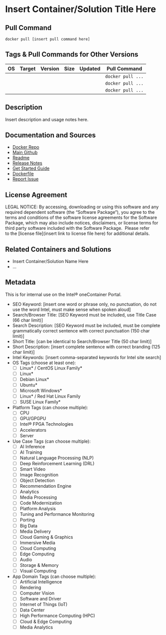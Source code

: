 
# Insert Container/Solution Title Here

## Pull Command

```
docker pull [insert pull command here]
```

## Tags & Pull Commands for Other Versions

| OS  | Target | Version | Size | Updated | Pull Command |
| --- | ------ | ------- | ---- | ------- | ------------ |
|     |        |         |      |         | `docker pull ...` |
|     |        |         |      |         | `docker pull ...` |
|     |        |         |      |         | `docker pull ...` |

## Description
Insert description and usage notes here.

## Documentation and Sources

- [Docker Repo]()
- [Main Github]()
- [Readme]()
- [Release Notes]()
- [Get Started Guide]()
- [Dockerfile]()
- [Report Issue]()

## License Agreement
LEGAL NOTICE: By accessing, downloading or using this software and any required dependent software (the “Software Package”), 
you agree to the terms and conditions of the software license agreements for the Software Package, which may also include notices, 
disclaimers, or license terms for third party software included with the Software Package. 
Please refer to the [license file](insert link to license file here) for additional details.

## Related Containers and Solutions

- Insert Container/Solution Name Here
- ...

## Metadata
This is for internal use on the Intel® oneContainer Portal.

- SEO Keyword: [insert one word or phrase only, no punctuation, do not use the word Intel, must make sense when spoken aloud]
- Search/Browser Title: [SEO Keyword must be included, use Title Case (66 char limit)]
- Search Description: [SEO Keyword must be included, must be complete grammatically correct sentence with correct punctuation (150 char limit)]
- Short Title: [can be identical to Search/Browser Title (50 char limit)]
- Short Description: [insert complete sentence with correct branding (125 char limit)]
- Intel Keywords: [insert comma-separated keywords for Intel site search]
- OS Tags (choose at least one):
  - [ ] Linux* / CentOS Linux Family*
  - [ ] Linux*
  - [ ] Debian Linux*
  - [ ] Ubuntu*
  - [ ] Microsoft Windows*
  - [ ] Linux* / Red Hat Linux Family
  - [ ] SUSE Linux Family* 
- Platform Tags (can choose multiple):
  - [ ] CPU
  - [ ] GPU/GPGPU
  - [ ] Intel® FPGA Technologies
  - [ ] Accelerators
  - [ ] Server
- Use Case Tags (can choose multiple):
  - [ ] AI Inference
  - [ ] AI Training
  - [ ] Natural Language Processing (NLP)
  - [ ] Deep Reinforcement Learning (DRL)
  - [ ] Smart Video
  - [ ] Image Recognition
  - [ ] Object Detection
  - [ ] Recommendation Engine
  - [ ] Analytics
  - [ ] Media Processing
  - [ ] Code Modernization
  - [ ] Platform Analysis
  - [ ] Tuning and Performance Monitoring
  - [ ] Porting
  - [ ] Big Data
  - [ ] Media Delivery
  - [ ] Cloud Gaming & Graphics
  - [ ] Immersive Media
  - [ ] Cloud Computing
  - [ ] Edge Computing
  - [ ] Audio
  - [ ] Storage & Memory
  - [ ] Visual Computing 
- App Domain Tags (can choose multiple): 
  - [ ] Artificial Intelligence
  - [ ] Rendering
  - [ ] Computer Vision
  - [ ] Software and Driver
  - [ ] Internet of Things (IoT)
  - [ ] Data Center
  - [ ] High Performance Computing (HPC)
  - [ ] Cloud & Edge Computing
  - [ ] Media Analytics
